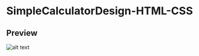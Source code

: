 # SimpleCalculatorDesign-HTML-CSS

## Preview
![alt text](https://github.com/Arthur-Alves-BR/SimpleCalculatorDesign-HTML-CSS/blob/main/calculator.png)
